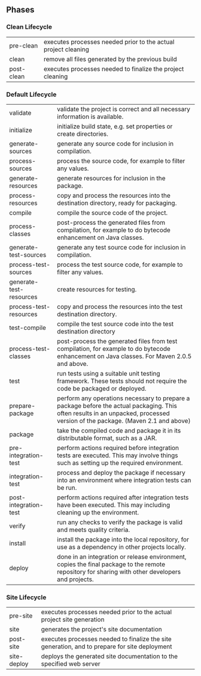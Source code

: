 ## Phases

### Clean Lifecycle

<table>
  <tr>
    <td>pre-clean</td>
    <td>executes processes needed prior to the actual project cleaning</td>
  </tr>
  <tr>
    <td>clean</td>
    <td>remove all files generated by the previous build</td>
  </tr>
  <tr>
    <td>post-clean</td>
    <td>executes processes needed to finalize the project cleaning
</td>
  </tr>
</table>


### Default Lifecycle

<table>
  <tr>
    <td>validate</td>
    <td>validate the project is correct and all necessary information is available.</td>
  </tr>
  <tr>
    <td>initialize</td>
    <td>initialize build state, e.g. set properties or create directories.</td>
  </tr>
  <tr>
    <td>generate-sources</td>
    <td>generate any source code for inclusion in compilation.</td>
  </tr>
  <tr>
    <td>process-sources</td>
    <td>process the source code, for example to filter any values.</td>
  </tr>
  <tr>
    <td>generate-resources</td>
    <td>generate resources for inclusion in the package.</td>
  </tr>
  <tr>
    <td>process-resources</td>
    <td>copy and process the resources into the destination directory, ready for packaging.</td>
  </tr>
  <tr>
    <td>compile</td>
    <td>compile the source code of the project.</td>
  </tr>
  <tr>
    <td>process-classes</td>
    <td>post-process the generated files from compilation, for example to do bytecode enhancement on Java classes.</td>
  </tr>
  <tr>
    <td>generate-test-sources</td>
    <td>generate any test source code for inclusion in compilation.</td>
  </tr>
  <tr>
    <td>process-test-sources</td>
    <td>process the test source code, for example to filter any values.</td>
  </tr>
  <tr>
    <td>generate-test-resources</td>
    <td>create resources for testing.</td>
  </tr>
  <tr>
    <td>process-test-resources</td>
    <td>copy and process the resources into the test destination directory.</td>
  </tr>
  <tr>
    <td>test-compile</td>
    <td>compile the test source code into the test destination directory</td>
  </tr>
  <tr>
    <td>process-test-classes</td>
    <td>post-process the generated files from test compilation, for example to do bytecode enhancement on Java classes. For Maven 2.0.5 and above.</td>
  </tr>
  <tr>
    <td>test</td>
    <td>run tests using a suitable unit testing framework. These tests should not require the code be packaged or deployed.</td>
  </tr>
  <tr>
    <td>prepare-package</td>
    <td>perform any operations necessary to prepare a package before the actual packaging. This often results in an unpacked, processed version of the package. (Maven 2.1 and above)</td>
  </tr>
  <tr>
    <td>package</td>
    <td>take the compiled code and package it in its distributable format, such as a JAR.</td>
  </tr>
  <tr>
    <td>pre-integration-test</td>
    <td>perform actions required before integration tests are executed. This may involve things such as setting up the required environment.</td>
  </tr>
  <tr>
    <td>integration-test</td>
    <td>process and deploy the package if necessary into an environment where integration tests can be run.</td>
  </tr>
  <tr>
    <td>post-integration-test</td>
    <td>perform actions required after integration tests have been executed. This may including cleaning up the environment.</td>
  </tr>
  <tr>
    <td>verify</td>
    <td>run any checks to verify the package is valid and meets quality criteria.</td>
  </tr>
  <tr>
    <td>install</td>
    <td>install the package into the local repository, for use as a dependency in other projects locally.</td>
  </tr>
  <tr>
    <td>deploy</td>
    <td>done in an integration or release environment, copies the final package to the remote repository for sharing with other developers and projects.</td>
  </tr>
</table>


### Site Lifecycle

<table>
  <tr>
    <td>pre-site</td>
    <td>executes processes needed prior to the actual project site generation</td>
  </tr>
  <tr>
    <td>site</td>
    <td>generates the project's site documentation</td>
  </tr>
  <tr>
    <td>post-site</td>
    <td>executes processes needed to finalize the site generation, and to prepare for site deployment</td>
  </tr>
  <tr>
    <td>site-deploy</td>
    <td>deploys the generated site documentation to the specified web server</td>
  </tr>
</table>



